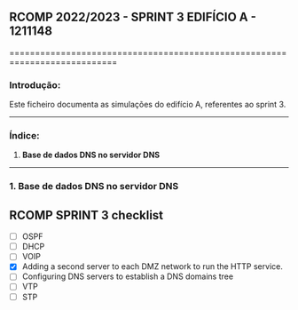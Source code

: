 ## RCOMP 2022/2023 - SPRINT 3 EDIFÍCIO A - 1211148 ##

===========================================================================

### Introdução: ###
Este ficheiro documenta as simulações do edifício A, referentes ao sprint 3.

------------------------------------------------------------------------------------------------------------------------------------------------------------

### Índice: ###
1. **Base de dados DNS no servidor DNS**

------------------------------------------------------------------------------------------------------------------------------------------------------------

### 1. Base de dados DNS no servidor DNS ###




## RCOMP SPRINT 3 checklist ##
* [ ] OSPF
* [ ] DHCP
* [ ] VOIP
* [x] Adding a second server to each DMZ network to run the HTTP service.
* [ ] Configuring DNS servers to establish a DNS domains tree
* [ ] VTP
* [ ] STP
